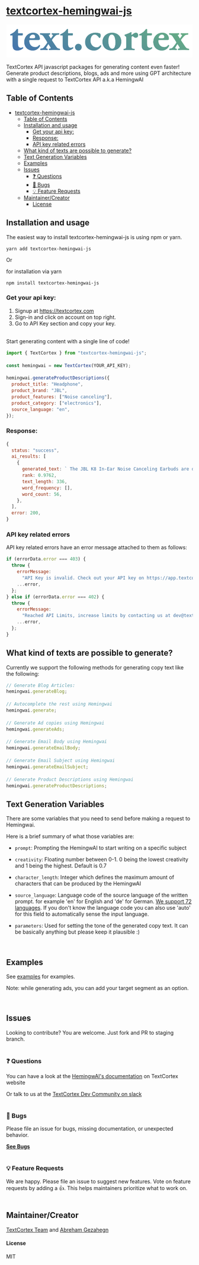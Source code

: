 # [textcortex-hemingwai-js](https://textcortex.com/documentation/api)

![textcortex-hemingwai-js](./textcortex_logo.png)

TextCortex API javascript packages for generating content even faster! Generate product descriptions, blogs, ads and more using GPT architecture with a single request to TextCortex API a.k.a HemingwAI

## Table of Contents

<!-- START doctoc generated TOC please keep comment here to allow auto update -->
<!-- DON'T EDIT THIS SECTION, INSTEAD RE-RUN doctoc TO UPDATE -->

- [textcortex-hemingwai-js](#textcortex-hemingwai-js)
  - [Table of Contents](#table-of-contents)
  - [Installation and usage](#installation-and-usage)
    - [Get your api key:](#get-your-api-key)
    - [Response:](#response)
    - [API key related errors](#api-key-related-errors)
  - [What kind of texts are possible to generate?](#what-kind-of-texts-are-possible-to-generate)
  - [Text Generation Variables](#text-generation-variables)
  - [Examples](#examples)
  - [Issues](#issues)
    - [❓ Questions](#-questions)
    - [🐞 Bugs](#-bugs)
    - [💡 Feature Requests](#-feature-requests)
  - [Maintainer/Creator](#maintainercreator)
      - [License](#license)

<!-- END doctoc generated TOC please keep comment here to allow auto update -->

## Installation and usage

The easiest way to install textcortex-hemingwai-js is using npm or yarn.

```
yarn add textcortex-hemingwai-js
```

Or

for installation via yarn

```
npm install textcortex-hemingwai-js
```

### Get your api key:

1. Signup at https://textcortex.com
2. Sign-in and click on account on top right.
3. Go to API Key section and copy your key.

\
Start generating content with a single line of code!

```js
import { TextCortex } from "textcortex-hemingwai-js";

const hemingwai = new TextCortex(YOUR_API_KEY);

hemingwai.generateProductDescriptions({
  product_title: "Headphone",
  product_brand: "JBL",
  product_features: ["Noise canceling"],
  product_category: ["electronics"],
  source_language: "en",
});
```

### Response:

```js
{
  status: "success",
  ai_results: [
    {
      generated_text: ` The JBL K8 In-Ear Noise Canceling Earbuds are designed to block out unwanted  ambient noise while you're on the go. If you prefer music without distraction,  these earphones will do the job for you. Made with a dynamic driver and an inline microphone for exceptional sound quality,  they come in black and feature built-in volume control.`,
      rank: 0.9762,
      text_length: 336,
      word_frequency: [],
      word_count: 56,
    },
  ],
  error: 200,
}
```

### API key related errors

API key related errors have an error message attached to them as follows:

```js
if (errorData.error === 403) {
  throw {
    errorMessage:
      "API Key is invalid. Check out your API key on https://app.textcortex.com/user/account",
    ...error,
  };
} else if (errorData.error === 402) {
  throw {
    errorMessage:
      "Reached API Limits, increase limits by contacting us at dev@textcortex.com or upgrade your account",
    ...error,
  };
}
```

## What kind of texts are possible to generate?

Currently we support the following methods for generating copy text like the following:

```js
// Generate Blog Articles:
hemingwai.generateBlog;

// Autocomplete the rest using Hemingwai
hemingwai.generate;

// Generate Ad copies using Hemingwai
hemingwai.generateAds;

// Generate Email Body using Hemingwai
hemingwai.generateEmailBody;

// Generate Email Subject using Hemingwai
hemingwai.generateEmailSubject;

// Generate Product Descriptions using Hemingwai
hemingwai.generateProductDescriptions;
```

## Text Generation Variables

There are some variables that you need to send before making a request to Hemingwai.

Here is a brief summary of what those variables are:

- `prompt`: Prompting the HemingwAI to start writing on a specific subject

- `creativity`: Floating number between 0-1. 0 being the lowest creativity and 1 being the highest. Default is 0.7

- `character_length`: Integer which defines the maximum amount of characters that can be produced by the HemingwAI

- `source_language`: Language code of the source language of the written prompt. for example 'en' for English and 'de' for German.
  [We support 72 languages](https://docs.aws.amazon.com/translate/latest/dg/what-is.html#what-is-languages). If you don't know the language code you can also use 'auto' for this field to automatically sense the input language.

- `parameters`: Used for setting the tone of the generated copy text. It can be basically anything but please keep it plausible :)

<br/>

## Examples

See [examples](https://github.com/textcortex/textcortex-hemingwai-js/tree/main/examples) for examples.

Note: while generating ads, you can add your target segment as an option.

<br/>

## Issues

Looking to contribute? You are welcome. Just fork and PR to staging branch.
<br/>
<br/>

### ❓ Questions

You can have a look at the [HemingwAI's documentation](https://textcortex.com/documentation/api) on TextCortex website
<br/>

Or talk to us at the [TextCortex Dev Community on slack](https://join.slack.com/t/textcortexaicommunity/shared_invite/zt-rmaw7j10-Lz9vf86aF5I_fYZAS7JafQ)
<br/>
<br/>

### 🐞 Bugs

Please file an issue for bugs, missing documentation, or unexpected behavior.

[**See Bugs**][bugs]
<br/>
<br/>

### 💡 Feature Requests

We are happy. Please file an issue to suggest new features. Vote on feature requests by adding a 👍. This helps maintainers prioritize what to work on.
<br/>
<br/>

## Maintainer/Creator

[TextCortex Team](https://textcortex.com) and [Abreham Gezahegn](https://github.com/abrehamgezahegn)

#### License

MIT

[bugs]: https://github.com/textcortex/textcortex-hemingwai-js/labels/bug
